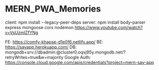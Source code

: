 # MERN_PWA_Memories
client: npm install --legacy-peer-deps
server: npm install body-parser express mongoose cors nodemon
https://www.youtube.com/watch?v=VsUzmlZfYNg

FE: https://comfy-khapse-d1e0f6.netlify.app/
BE: https://sayapp.herokuapp.com/
DB: mongodb+srv://dbadmin:<password>@cluster0.oqvj95y.mongodb.net/?retryWrites=true&w=majority
Google Auth: https://console.cloud.google.com/apis/credentials?project=mern-say-app
